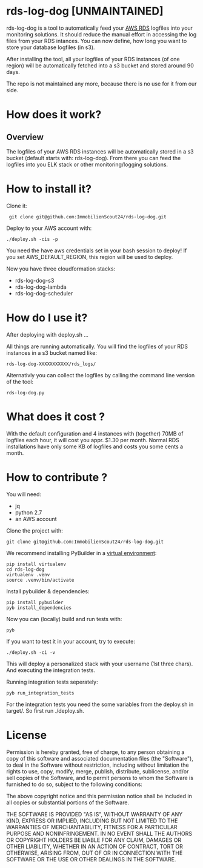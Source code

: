 rds-log-dog  [UNMAINTAINED]
===========

rds-log-dog is a tool to automatically feed your [AWS RDS](https://aws.amazon.com/de/rds/) logfiles into your monitoring solutions.
It should reduce the manual effort in accessing the log files from your RDS intances.
You can now define, how long you want to store your database logfiles (in s3).

After installing the tool, all your logfiles of your RDS instances (of one region) will be automatically fetched into a s3 bucket and stored around 90 days.

The repo is not maintained any more, because there is no use for it from our side.

How does it work?
=================

Overview
--------

The logfiles of your AWS RDS instances will be automatically stored in a s3 bucket (default starts with: rds-log-dog).
From there you can feed the logfiles into you ELK stack or other monitoring/logging solutions.


How to install it?
================

Clone it:

     git clone git@github.com:ImmobilienScout24/rds-log-dog.git

Deploy to your AWS account with:

    ./deploy.sh -cis -p

You need the have aws credentials set in your bash session to deploy! If you set AWS_DEFAULT_REGION, this region will be used to deploy.

Now you have three cloudformation stacks:

- rds-log-dog-s3
- rds-log-dog-lambda
- rds-log-dog-scheduler


How do I use it?
================


After deploying with deploy.sh ...

All things are running automatically. You will find the logfiles of your RDS instances in a s3 bucket named like: 
   
    rds-log-dog-XXXXXXXXXXX/rds_logs/

Alternativly you can collect the logfiles by calling the command line version of the tool:

    rds-log-dog.py


What does it cost ?
===================

With the default configuration and 4 instances with (together) 70MB of logfiles each hour, it will cost you appr. $1.30 per month.
Normal RDS installations have only some KB of logfiles and costs you some cents a month.

How to contribute ?
===================

You will need:

- jq
- python 2.7
- an AWS account

Clone the project with: 

    git clone git@github.com:ImmobilienScout24/rds-log-dog.git

We recommend installing PyBuilder in a [virtual environment](https://virtualenv.pypa.io/en/stable/):

    pip install virtualenv
    cd rds-log-dog
    virtualenv .venv
    source .venv/bin/activate

Install pybuilder & dependencies:
   
    pip install pybuilder
    pyb install_dependencies

Now you can (locally) build and run tests with:

    pyb 

If you want to test it in your account, try to execute:

    ./deploy.sh -ci -v

This will deploy a personalized stack with your username (1st three chars).
And executing the integration tests.

Running integration tests seperately:

    pyb run_integration_tests

For the integration tests you need the some variables from the deploy.sh in target/. So first run ./deploy.sh. 


License
=======

Permission is hereby granted, free of charge, to any person obtaining a copy of this software and associated documentation files (the "Software"), to deal in the Software without restriction, including without limitation the rights to use, copy, modify, merge, publish, distribute, sublicense, and/or sell copies of the Software, and to permit persons to whom the Software is furnished to do so, subject to the following conditions:

The above copyright notice and this permission notice shall be included in all copies or substantial portions of the Software.

THE SOFTWARE IS PROVIDED "AS IS", WITHOUT WARRANTY OF ANY KIND, EXPRESS OR IMPLIED, INCLUDING BUT NOT LIMITED TO THE WARRANTIES OF MERCHANTABILITY, FITNESS FOR A PARTICULAR PURPOSE AND NONINFRINGEMENT. IN NO EVENT SHALL THE AUTHORS OR COPYRIGHT HOLDERS BE LIABLE FOR ANY CLAIM, DAMAGES OR OTHER LIABILITY, WHETHER IN AN ACTION OF CONTRACT, TORT OR OTHERWISE, ARISING FROM, OUT OF OR IN CONNECTION WITH THE SOFTWARE OR THE USE OR OTHER DEALINGS IN THE SOFTWARE.

